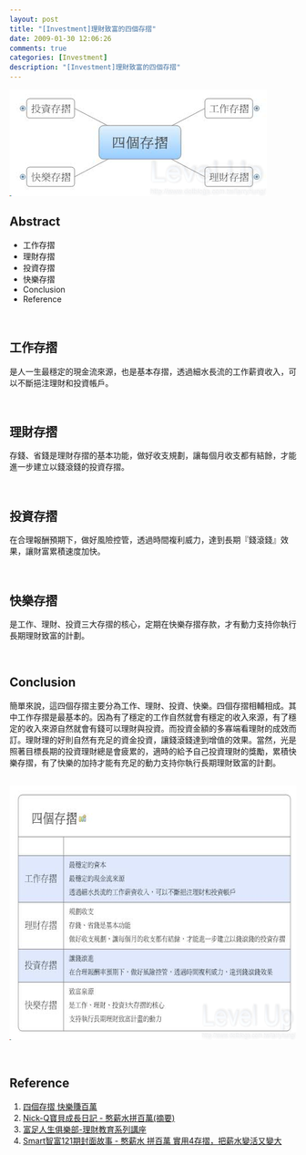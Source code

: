 ```yaml
---
layout: post
title: "[Investment]理財致富的四個存摺"
date: 2009-01-30 12:06:26
comments: true
categories: [Investment]
description: "[Investment]理財致富的四個存摺"
---
```

<p><img style="border-bottom: 0px; border-left: 0px; border-top: 0px; border-right: 0px" border="0" alt="image" width="452" height="187" src="\images\posts\6969\image_thumb_1.png" /></a></p><h2>Abstract</h2><ul><li>工作存摺</li><li>理財存摺</li><li>投資存摺</li><li>快樂存摺</li><li>Conclusion</li><li>Reference</li></ul><p> </p><h2>工作存摺</h2><p>是人一生最穩定的現金流來源，也是基本存摺，透過細水長流的工作薪資收入，可以不斷挹注理財和投資帳戶。</p><p> </p><h2>理財存摺</h2><p>存錢、省錢是理財存摺的基本功能，做好收支規劃，讓每個月收支都有結餘，才能進一步建立以錢滾錢的投資存摺。</p><p> </p><h2>投資存摺</h2><p>在合理報酬預期下，做好風險控管，透過時間複利威力，達到長期『錢滾錢』效果，讓財富累積速度加快。</p><p> </p><h2>快樂存摺</h2><p>是工作、理財、投資三大存摺的核心，定期在快樂存摺存款，才有動力支持你執行長期理財致富的計劃。</p><p> </p><h2>Conclusion</h2><p>簡單來說，這四個存摺主要分為工作、理財、投資、快樂。四個存摺相輔相成。其中工作存摺是最基本的。因為有了穩定的工作自然就會有穩定的收入來源，有了穩定的收入來源自然就會有錢可以理財與投資。而投資金額的多寡端看理財的成效而訂。理財理的好則自然有充足的資金投資，讓錢滾錢達到增值的效果。當然，光是照著目標長期的投資理財總是會疲累的，適時的給予自己投資理財的獎勵，累積快樂存摺，有了快樂的加持才能有充足的動力支持你執行長期理財致富的計劃。</p><p> <a href="http://files.dotblogs.com.tw/larrynung/0901/535570f96f24_14C0A/image_8.png"><img style="border-right-width: 0px; border-top-width: 0px; border-bottom-width: 0px; border-left-width: 0px" border="0" alt="image" width="622" height="446" src="\images\posts\6969\image_thumb_3.png" /></a></p><p> </p><h2>Reference</h2><ol><li><a target="_blank" href="http://nomadicbaby.com/winni_page.asp?pid2=43">四個存摺 快樂賺百萬</a></li><li><a href="http://tw.myblog.yahoo.com/kenchou-winnie/article?mid=1780&amp;prev=1781&amp;next=-1">Nick-Q寶貝成長日記 - 憨薪水拼百萬(摘要)</a></li><li><a href="http://www.wretch.cc/blog/tonydream/10541674">富足人生俱樂部-理財教育系列講座</li><li>Smart智富121期封面故事 - 憨薪水 拼百萬 實用4存摺，把薪水變活又變大</li></ol>
